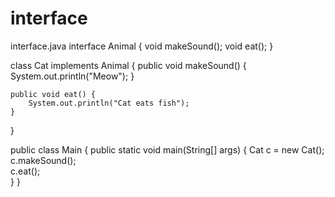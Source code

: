 # interface
interface.java
interface Animal {
    void makeSound();
    void eat();
}

class Cat implements Animal {
    public void makeSound() {
        System.out.println("Meow");
    }

    public void eat() {
        System.out.println("Cat eats fish");
    }
}

public class Main {
    public static void main(String[] args) {
        Cat c = new Cat();
        c.makeSound();  
        c.eat();        
    }
}
